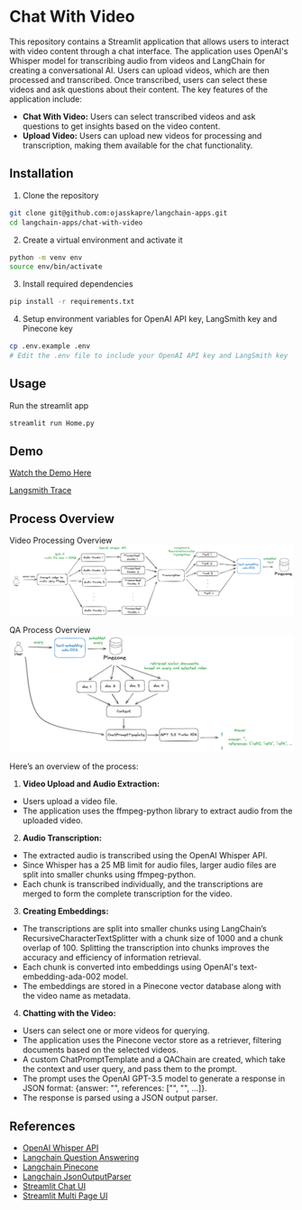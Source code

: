 # Chat With Video

This repository contains a Streamlit application that allows users to interact with video content through a chat interface. The application uses OpenAI's Whisper model for transcribing audio from videos and LangChain for creating a conversational AI. Users can upload videos, which are then processed and transcribed. Once transcribed, users can select these videos and ask questions about their content. The key features of the application include:

- **Chat With Video:** Users can select transcribed videos and ask questions to get insights based on the video content.
- **Upload Video:** Users can upload new videos for processing and transcription, making them available for the chat functionality.

## Installation

1. Clone the repository

```bash
git clone git@github.com:ojasskapre/langchain-apps.git
cd langchain-apps/chat-with-video
```

2. Create a virtual environment and activate it

```bash
python -m venv env
source env/bin/activate
```

3. Install required dependencies

```bash
pip install -r requirements.txt
```

4. Setup environment variables for OpenAI API key, LangSmith key and Pinecone key

```bash
cp .env.example .env
# Edit the .env file to include your OpenAI API key and LangSmith key
```

## Usage

Run the streamlit app

```bash
streamlit run Home.py
```

## Demo

[Watch the Demo Here]()

[Langsmith Trace](https://smith.langchain.com/public/966249c8-086b-47c7-9d34-71db94517ccc/r)

## Process Overview

Video Processing Overview
![Video Processing Overview](./process-video.png)

QA Process Overview
![QA Process Overview](./video-qa.png)

Here’s an overview of the process:

1. **Video Upload and Audio Extraction:**

- Users upload a video file.
- The application uses the ffmpeg-python library to extract audio from the uploaded video.

2. **Audio Transcription:**

- The extracted audio is transcribed using the OpenAI Whisper API.
- Since Whisper has a 25 MB limit for audio files, larger audio files are split into smaller chunks using ffmpeg-python.
- Each chunk is transcribed individually, and the transcriptions are merged to form the complete transcription for the video.

3. **Creating Embeddings:**

- The transcriptions are split into smaller chunks using LangChain’s RecursiveCharacterTextSplitter with a chunk size of 1000 and a chunk overlap of 100. Splitting the transcription into chunks improves the accuracy and efficiency of information retrieval.
- Each chunk is converted into embeddings using OpenAI's text-embedding-ada-002 model.
- The embeddings are stored in a Pinecone vector database along with the video name as metadata.

4. **Chatting with the Video:**

- Users can select one or more videos for querying.
- The application uses the Pinecone vector store as a retriever, filtering documents based on the selected videos.
- A custom ChatPromptTemplate and a QAChain are created, which take the context and user query, and pass them to the prompt.
- The prompt uses the OpenAI GPT-3.5 model to generate a response in JSON format: {answer: "", references: ["", "", ...]}.
- The response is parsed using a JSON output parser.

## References

- [OpenAI Whisper API](https://platform.openai.com/docs/guides/speech-to-text)
- [Langchain Question Answering](https://python.langchain.com/v0.1/docs/use_cases/question_answering/quickstart/)
- [Langchain Pinecone](https://python.langchain.com/v0.1/docs/integrations/vectorstores/pinecone/)
- [Langchain JsonOutputParser](https://python.langchain.com/v0.1/docs/modules/model_io/output_parsers/types/json/)
- [Streamlit Chat UI](https://docs.streamlit.io/develop/tutorials/llms/build-conversational-apps)
- [Streamlit Multi Page UI](https://docs.streamlit.io/get-started/tutorials/create-a-multipage-app)
